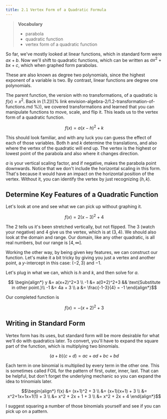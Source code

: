 ```yaml
---
title: 2.1 Vertex Form of a Quadratic Formula
---
```


> **Vocabulary**
>
> - parabola
> - quadratic function
> - vertex form of a quadratic function

So far, we've mostly looked at linear functions, which in standard form were $ax+b$. Now we'll shift to quadratic functions, which can be written as $ax^2+bx+c$, which when graphed form parabolas.

These are also known as degree two polynomials, since the highest exponent of a variable is two. By contrast, linear functions are degree one polynomials.

The parent function, the version with no transformations, of a quadratic is $f(x)=x^2$. Back in [1.2]({% link envision-algebra-2/1.2-transformation-of-functions.md %}), we covered  transformations and learned that you can manipulate functions to move, scale, and flip it. This leads us to the vertex form of a quadratic function.

$$ f(x) = a(x-h)^2+k$$

This should look familiar, and with any luck you can guess the effect of each of those variables. Both $h$ and $k$ determine the translations, and also where the vertex of the quadratic will end up. The vertex is the highest or lowest point of the parabola and also where it changes direction.

$a$ is your vertical scaling factor, and if negative, makes the parabola point downwards. Notice that we don't include the horizontal scaling in this form. That's because it would have an impact on the horizontal position of the vertex. Without it, you can identify the vertex by just recognizing $(h,k)$.

## Determine Key Features of a Quadratic Function

Let's look at one and see what we can pick up without graphing it.

$$ f(x) = 2(x-3)^2+4$$

The $2$ tells us it's been stretched vertically, but not flipped. The $3$ (watch your negative) and $4$ give us the vertex, which is at $(3,4)$. We should also look at the domain and range. Our domain, like any other quadratic, is all real numbers, but our range is $[4,\infty]$.

Working the other way, by being given key features, we can construct our function. Let's make it a bit tricky by giving you just a vertex and another point, a $y$-intercept in this case: $(-2,3)$ and $-1$.

Let's plug in what we can, which is $h$ and $k$, and then solve for $a$.

$$ \begin{align*}
 y &= a(x+2)^2+3 \\
-1 &= a(0+2)^2+3 && \text{Substitute in other point.}\\
-1 &= 4a + 3 \\
a &= \frac{-1-3}{4} = -1
\end{align*}$$

Our completed function is

$$ f(x) = -(x+2)^2+3 $$

## Writing in Standard Form

Vertex form has its uses, but standard form will be more desirable for what we'll do with quadratics later. To convert, you'll have to expand the square part of the function, which is multiplying two binomials.

$$ (a+b)(c+d) = ac+ad+bc+bd $$

Each term in one binomial is multiplied by every term in the other one. This is sometimes called FOIL for the pattern of first, outer, inner, last. That can be helpful, but don't forget the underlying mechanic so you can expand the idea to trinomials later.

$$\begin{align*}
f(x) &= (x+1)^2 + 3 \\
     &= (x+1)(x+1) + 3 \\
     &= x^2+1x+1x+1(1) + 3 \\
     &= x^2 + 2x + 1 + 3 \\
     &= x^2 + 2x + 4
\end{align*}$$

I suggest squaring a number of those binomials yourself and see if you can pick up on a pattern.
